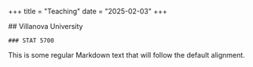 +++
title = "Teaching"
date = "2025-02-03"
+++

<div style="text-align: left;">
    ## Villanova University

    ### STAT 5700
</div>

This is some regular Markdown text that will follow the default alignment.
